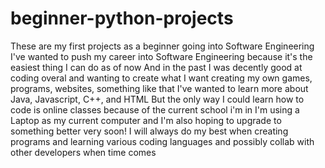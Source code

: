 # beginner-python-projects
These are my first projects as a beginner going into Software Engineering
I've wanted to push my career into Software Engineering because it's the easiest thing I can do as of now
And in the past I was decently good at coding overal and wanting to create what I want
creating my own games, programs, websites, something like that
I've wanted to learn more about Java, Javascript, C++, and HTML
But the only way I could learn how to code is online classes because of the current school i'm in
I'm using a Laptop as my current computer and I'm also hoping to upgrade to something better very soon!
I will always do my best when creating programs and learning various coding languages and possibly collab with other developers when time comes
